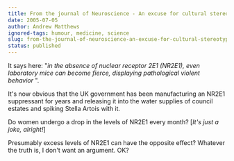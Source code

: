 ```yaml
---
title: From the journal of Neuroscience - An excuse for cultural stereotyping and rampant sexism!!! Yay!
date: 2005-07-05
author: Andrew Matthews
ignored-tags: humour, medicine, science
slug: from-the-journal-of-neuroscience-an-excuse-for-cultural-stereotyping-and-rampant-sexism-yay
status: published
---
```


It says here: "*in the absence of nuclear receptor 2E1 (NR2E1), even laboratory mice can become fierce, displaying pathological violent behavior* ".

It's now obvious that the UK government has been manufacturing an NR2E1 suppressant for years and releasing it into the water supplies of council estates and spiking Stella Artois with it.

Do women undergo a drop in the levels of NR2E1 every month? \[*It's just a joke, alright!*\]

Presumably excess levels of NR2E1 can have the opposite effect? Whatever the truth is, I don't want an argument. OK?
